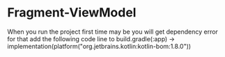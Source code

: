 # Fragment-ViewModel

When you run the project first time may be you will get dependency error for that add the following code line to build.gradle(:app)
-> implementation(platform("org.jetbrains.kotlin:kotlin-bom:1.8.0"))
